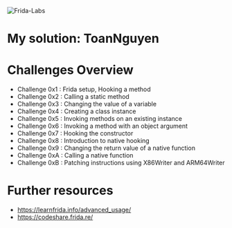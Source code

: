 
![Frida-Labs](https://github.com/DERE-ad2001/Frida-labs/assets/67110398/e5794a19-1ee7-4820-81c7-fd362f78c842)

# My solution: **ToanNguyen**


# Challenges Overview
- Challenge 0x1 : Frida setup, Hooking a method
- Challenge 0x2 : Calling a static method
- Challenge 0x3 : Changing the value of a variable
- Challenge 0x4 : Creating a class instance
- Challenge 0x5 : Invoking methods on an existing instance
- Challenge 0x6 : Invoking a method with an object argument
- Challenge 0x7 : Hooking the constructor
- Challenge 0x8 : Introduction to native hooking
- Challenge 0x9 : Changing the return value of a native function
- Challenge 0xA : Calling a native function
- Challenge 0xB : Patching instructions using X86Writer and ARM64Writer

# Further resources
- https://learnfrida.info/advanced_usage/
- https://codeshare.frida.re/
